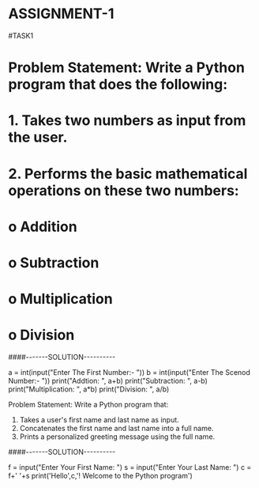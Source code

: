 # ASSIGNMENT-1

#TASK1
# Problem Statement: Write a Python program that does the following:
# 1.  Takes two numbers as input from the user.
# 2.  Performs the basic mathematical operations on these two numbers:
# o	Addition
# o	Subtraction
# o	Multiplication
# o	Division

####-------SOLUTION----------

a = int(input("Enter The First Number:- "))
b = int(input("Enter The Scenod Number:- "))
print("Addtion: ", a+b)
print("Subtraction: ", a-b)
print("Multiplication: ", a*b)
print("Division: ", a/b)

Problem Statement: Write a Python program that:
1.  Takes a user's first name and last name as input.
2.  Concatenates the first name and last name into a full name.
3.  Prints a personalized greeting message using the full name.

####-------SOLUTION----------

f = input("Enter Your First Name: ")
s = input("Enter Your Last Name: ")
c = f+' '+s
print('Hello',c,'! Welcome to the Python program')
